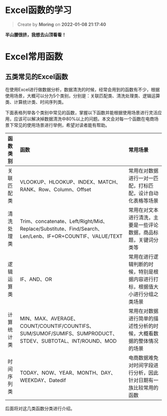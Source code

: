 Excel函数的学习
===

> Create by **Moring** on **2022-01-08 21:17:40**  

**半山腰很挤，我想去山顶看看！**


# Excel常用函数

## 五类常见的Excel函数

在使用Excel进行做数据分析，数据清洗的时候，经常会用到的函数有不少，根据使用场景，大概可以分为5个类别，分别是：关联匹配类、清洗处理类、逻辑运算类、计算统计类、时间序列类。

下面表格列举各个类别中常见的函数，掌握以下函数并能根据使用场景进行灵活应用，应该可以解决掉数据清洗中80%以上的问题。本文会对每一个函数在电商场景下常见的使用场景进行举例，希望对读者能有帮助。

| 函数类别 | 函数 | 常用场景 |
| :-----| :---- | :---- |
| 关联匹配类 | VLOOKUP、HLOOKUP、INDEX、MATCH、RANK、Row、Column、Offset | 常用在对数据进行一对一匹配，打标匹配，设计自动化表格等场景 |
| 清洗处理类 | Trim、concatenate、Left/Right/Mid、Replace/Substitute、Find/Search、Len/Lenb、IF+OR+COUNTIF、VALUE/TEXT | 常用在对文本进行清洗，主要是一些评论数据，商品标题，关键词分类等 |
| 逻辑运算类 | IF、AND、OR | 常用在进行逻辑判断的时候，特别是根据内容进行打标，根据值大小进行分组之类场景 |
| 计算统计类 | MIN、MAX、AVERAGE、COUNT/COUNTIF/COUNTIFS、SUM/SUMOF/SUMIFS、SUMPRODUCT、STDEV、SUBTOTAL、INT/ROUND、MOD | 常用在对数据进行简单的描述性分析的时候，大概看数据的整体情况的场景 |
| 时间序列类 | TODAY、NOW、YEAR、MONTH、DAY、WEEKDAY、Datedif | 电商数据难免对时间字段进行分析，因此针对日期有一族比较常用的函数 |

后面将对这几类函数分类进行介绍。








